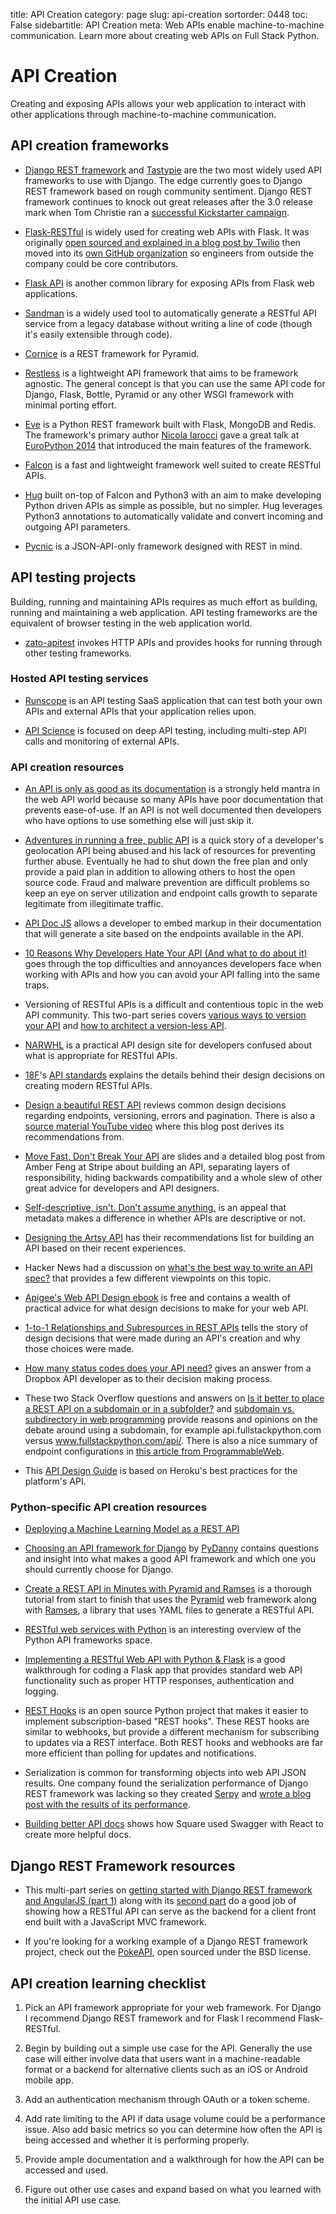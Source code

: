 title: API Creation
category: page
slug: api-creation
sortorder: 0448
toc: False
sidebartitle: API Creation
meta: Web APIs enable machine-to-machine communication. Learn more about creating web APIs on Full Stack Python.


# API Creation
Creating and exposing APIs allows your web application to interact with other
applications through machine-to-machine communication.


## API creation frameworks
* [Django REST framework](http://www.django-rest-framework.org/) and
  [Tastypie](https://django-tastypie.readthedocs.org/en/latest/) are 
  the two most widely used API frameworks to use with Django. The edge
  currently goes to Django REST framework based on rough community sentiment.
  Django REST framework continues to knock out great releases after the
  3.0 release mark when Tom Christie ran a 
  [successful Kickstarter campaign](https://www.kickstarter.com/projects/tomchristie/django-rest-framework-3).

* [Flask-RESTful](http://flask-restful.readthedocs.org/en/latest/) is
  widely used for creating web APIs with Flask. It was originally 
  [open sourced and explained in a blog post by Twilio](https://www.twilio.com/engineering/2012/10/18/open-sourcing-flask-restful)
  then moved into its 
  [own GitHub organization](https://github.com/flask-restful/flask-restful)
  so engineers from outside the company could be core contributors.

* [Flask API](http://www.flaskapi.org/) is another common library for 
  exposing APIs from Flask web applications.

* [Sandman](http://www.github.com/jeffknupp/sandman) is a widely used tool to
  automatically generate a RESTful API service from a legacy database without
  writing a line of code (though it's easily extensible through code).

* [Cornice](https://cornice.readthedocs.org/en/latest/) is a REST framework
  for Pyramid.

* [Restless](https://github.com/toastdriven/restless) is a lightweight API
  framework that aims to be framework agnostic. The general concept is that
  you can use the same API code for Django, Flask, Bottle, Pyramid or any
  other WSGI framework with minimal porting effort.

* [Eve](http://python-eve.org/) is a Python REST framework built with Flask,
  MongoDB and Redis. The framework's primary author 
  [Nicola Iarocci](https://twitter.com/nicolaiarocci) gave a great talk at 
  [EuroPython 2014](https://www.youtube.com/watch?v=9sUsLvG72_o) that 
  introduced the main features of the framework.

* [Falcon](http://falconframework.org/) is a fast and lightweight framework
  well suited to create RESTful APIs. 

* [Hug](https://github.com/timothycrosley/hug) built on-top of Falcon and Python3 with an aim to make developing Python driven APIs as simple as possible, but no simpler. Hug leverages Python3 annotations to automatically validate and convert incoming and outgoing API parameters.

* [Pycnic](http://pycnic.nullism.com) is a JSON-API-only framework designed 
  with REST in mind. 

## API testing projects
Building, running and maintaining APIs requires as much effort as building,
running and maintaining a web application. API testing frameworks are the 
equivalent of browser testing in the web application world.

* [zato-apitest](https://github.com/zatosource/zato-apitest) invokes HTTP 
  APIs and provides hooks for running through other testing frameworks.



### Hosted API testing services
* [Runscope](https://www.runscope.com/) is an API testing SaaS application
  that can test both your own APIs and external APIs that your application
  relies upon.

* [API Science](https://www.apiscience.com/) is focused on deep API testing,
  including multi-step API calls and monitoring of external APIs.


### API creation resources
* [An API is only as good as its documentation](https://rocketeer.be/blog/2015/03/api-quality/)
  is a strongly held mantra in the web API world because so many APIs have
  poor documentation that prevents ease-of-use. If an API is not well 
  documented then developers who have options to use something else will
  just skip it.

* [Adventures in running a free, public API](http://www.cambus.net/adventures-in-running-a-free-public-api/)
  is a quick story of a developer's geolocation API being abused and his 
  lack of resources for preventing further abuse. Eventually he had to shut
  down the free plan and only provide a paid plan in addition to allowing
  others to host the open source code. Fraud and malware prevention are 
  difficult problems so keep an eye on server utilization and endpoint calls 
  growth to separate legitimate from illegitimate traffic. 

* [API Doc JS](http://apidocjs.com/) allows a developer to embed markup
  in their documentation that will generate a site based on the endpoints
  available in the API.

* [10 Reasons Why Developers Hate Your API (And what to do about it)](http://www.slideshare.net/jmusser/ten-reasons-developershateyourapi)
  goes through the top difficulties and annoyances developers face when
  working with APIs and how you can avoid your API falling into the same
  traps.

* Versioning of RESTful APIs is a difficult and contentious topic in the 
  web API community. This two-part series covers 
  [various ways to version your API](http://urthen.github.io/2013/05/09/ways-to-version-your-api/) 
  and [how to architect a version-less API](http://urthen.github.io/2013/05/16/ways-to-version-your-api-part-2/).

* [NARWHL](http://www.narwhl.com/) is a practical API design site for 
  developers confused about what is appropriate for RESTful APIs.

* [18F](https://18f.gsa.gov/)'s 
  [API standards](https://github.com/18f/api-standards) explains the details
  behind their design decisions on creating modern RESTful APIs.

* [Design a beautiful REST API](https://medium.com/@zwacky/design-a-beautiful-rest-api-901c73489458)
  reviews common design decisions regarding endpoints, versioning, errors and
  pagination. There is also a 
  [source material YouTube video](https://www.youtube.com/watch?v=5WXYw4J4QOU)
  where this blog post derives its recommendations from.

* [Move Fast, Don't Break Your API](http://amberonrails.com/move-fast-dont-break-your-api/)
  are slides and a detailed blog post from Amber Feng at Stripe about 
  building an API, separating layers of responsibility, hiding backwards
  compatibility and a whole slew of other great advice for developers
  and API designers.

* [Self-descriptive, isn't. Don't assume anything.](http://www.bizcoder.com/self-descriptive-isn-t-don-t-assume-anything)
  is an appeal that metadata makes a difference in whether APIs are descriptive
  or not.

* [Designing the Artsy API](http://artsy.github.io/blog/2014/09/12/designing-the-public-artsy-api/)
  has their recommendations list for building an API based on their recent
  experiences.

* Hacker News had a discussion on 
  [what's the best way to write an API spec?](https://news.ycombinator.com/item?id=8912897)
  that provides a few different viewpoints on this topic.

* [Apigee's Web API Design ebook](https://pages.apigee.com/rs/apigee/images/api-design-ebook-2012-03.pdf)
  is free and contains a wealth of practical advice for what design
  decisions to make for your web API.

* [1-to-1 Relationships and Subresources in REST APIs](http://developers.lyst.com/2015/02/20/1-to-1-relationships-and-subresources-in-rest-apis/)
  tells the story of design decisions that were made during an API's creation
  and why those choices were made.

* [How many status codes does your API need?](https://blogs.dropbox.com/developers/2015/04/how-many-http-status-codes-should-your-api-use/)
  gives an answer from a Dropbox API developer as to their decision making
  process.

* These two Stack Overflow questions and answers on 
  [Is it better to place a REST API on a subdomain or in a subfolder?](http://stackoverflow.com/questions/14554943/is-it-better-to-place-a-rest-api-on-a-subdomain-or-in-a-subfolder) 
  and
  [subdomain vs. subdirectory in web programming](http://stackoverflow.com/questions/1965609/subdomain-vs-subdirectory-in-web-programming)
  provide reasons and opinions on the debate around using a subdomain,
  for example api.fullstackpython.com versus www.fullstackpython.com/api/.
  There is also a nice summary of endpoint configurations in 
  [this article from ProgrammableWeb](http://www.programmableweb.com/news/api-endpoint-versioning-methods-sub-domain-or-directory/2013/08/21).

* This [API Design Guide](https://github.com/interagent/http-api-design) 
  is based on Heroku's best practices for the platform's API.


### Python-specific API creation resources
* [Deploying a Machine Learning Model as a REST API](https://towardsdatascience.com/deploying-a-machine-learning-model-as-a-rest-api-4a03b865c166)

* [Choosing an API framework for Django](https://www.pydanny.com/choosing-api-framework-for-django.html)
  by [PyDanny](https://twitter.com/pydanny) contains questions and insight
  into what makes a good API framework and which one you should currently
  choose for Django.

* [Create a REST API in Minutes with Pyramid and Ramses](https://realpython.com/blog/python/create-a-rest-api-in-minutes-with-pyramid-and-ramses/)
  is a thorough tutorial from start to finish that uses the 
  [Pyramid](/pyramid.html) web framework along with 
  [Ramses](https://pypi.org/project/ramses/), a library that uses
  YAML files to generate a RESTful API.

* [RESTful web services with Python](http://www.slideshare.net/Solution4Future/python-restful-webservices-with-python-flask-and-django-solutions)
  is an interesting overview of the Python API frameworks space.

* [Implementing a RESTful Web API with Python & Flask](http://blog.luisrei.com/articles/flaskrest.html)
  is a good walkthrough for coding a Flask app that provides standard 
  web API functionality such as proper HTTP responses, authentication
  and logging.

* [REST Hooks](http://resthooks.org/) is an open source Python project that 
  makes it easier to implement subscription-based "REST hooks". These REST
  hooks are similar to webhooks, but provide a different mechanism for 
  subscribing to updates via a REST interface. Both REST hooks and webhooks
  are far more efficient than polling for updates and notifications.

* Serialization is common for transforming objects into web API JSON
  results. One company found the serialization performance of Django REST 
  framework was lacking so they created 
  [Serpy](https://github.com/clarkduvall/serpy) and 
  [wrote a blog post with the results of its performance](https://engineering.betterworks.com/2015/09/04/ditching-django-rest-framework-serializers-for-serpy/).

* [Building better API docs](https://engineering.gosquared.com/building-better-api-docs)
  shows how Square used Swagger with React to create more helpful docs.


## Django REST Framework resources
* This multi-part series on 
  [getting started with Django REST framework and AngularJS (part 1)](http://engineroom.trackmaven.com/blog/getting-started-drf-angularjs-part-1/)
  along with its [second part](http://engineroom.trackmaven.com/blog/getting-started-drf-angularjs-part-2/)
  do a good job of showing how a RESTful API can serve as the backend for
  a client front end built with a JavaScript MVC framework.

* If you're looking for a working example of a Django REST 
  framework project, check out the 
  [PokeAPI](https://github.com/phalt/pokeapi), open sourced under the BSD 
  license.


## API creation learning checklist
1. Pick an API framework appropriate for your web framework. For Django I 
   recommend Django REST framework and for Flask I recommend Flask-RESTful.

1. Begin by building out a simple use case for the API. Generally the use 
   case will either involve data that users want in a machine-readable 
   format or a backend for alternative clients such as an iOS or Android 
   mobile app.

1. Add an authentication mechanism through OAuth or a token scheme.

1. Add rate limiting to the API if data usage volume could be a performance 
   issue. Also add basic metrics so you can determine how often the API is 
   being accessed and whether it is performing properly.

1. Provide ample documentation and a walkthrough for how the API can be 
   accessed and used.

1. Figure out other use cases and expand based on what you learned with the 
   initial API use case.

